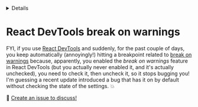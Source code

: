 <details>

```yaml
summary: 'React DevTools break on warnings feature'
updated: '2020/07/11'
```
</details>

# React DevTools break on warnings

FYI, if you use [React DevTools](https://chrome.google.com/webstore/detail/react-developer-tools/fmkadmapgofadopljbjfkapdkoienihi?hl=en) and suddenly, for the past couple of days, you keep automatically (annoyingly!) hitting a breakpoint related to [break on warnings](https://stackoverflow.com/questions/62835806/react-dev-tools-deactivate-break-on-warnings) because, apparently, you enabled the _break on warnings_ feature in React DevTools (but you actually never enabled it, and it's actually unchecked), you need to check it, then uncheck it, so it stops bugging you! I'm guessing a recent update introduced a bug that has it on by default without checking the state of the settings. 💥

💬 [Create an issue to discuss!](https://github.com/stefcameron/website/issues/new?title=react-devtools-break-on-warnings&template=blog-post-discussion.md&labels=discussion)
